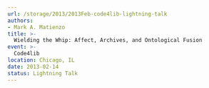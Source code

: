 ```yaml
---
url: /storage/2013/2013Feb-code4lib-lightning-talk
authors:
- Mark A. Matienzo
title: >-
  Wielding the Whip: Affect, Archives, and Ontological Fusion
event: >-
  Code4lib
location: Chicago, IL
date: 2013-02-14
status: Lightning Talk
---
```

